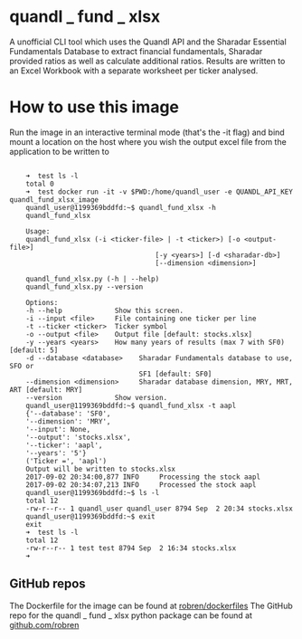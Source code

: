 
# quandl _ fund _ xlsx

A unofficial CLI tool which uses the Quandl API and the Sharadar Essential Fundamentals
Database to extract financial fundamentals, Sharadar provided ratios as
well as calculate additional ratios.  Results are
written to an Excel Workbook with a separate worksheet per ticker analysed.

# How to use this image

Run the image in an interactive terminal mode (that's the -it flag) and bind
mount a location on the host where you wish the output excel file from the
application to be written to

``` shell

	➜  test ls -l
	total 0
	➜  test docker run -it -v $PWD:/home/quandl_user -e QUANDL_API_KEY  quandl_fund_xlsx_image
	quandl_user@1199369bddfd:~$ quandl_fund_xlsx -h
	quandl_fund_xlsx

	Usage:
	quandl_fund_xlsx (-i <ticker-file> | -t <ticker>) [-o <output-file>]
									[-y <years>] [-d <sharadar-db>]
									[--dimension <dimension>]

	quandl_fund_xlsx.py (-h | --help)
	quandl_fund_xlsx.py --version

	Options:
	-h --help             Show this screen.
	-i --input <file>     File containing one ticker per line
	-t --ticker <ticker>  Ticker symbol
	-o --output <file>    Output file [default: stocks.xlsx]
	-y --years <years>    How many years of results (max 7 with SF0) [default: 5]
	-d --database <database>    Sharadar Fundamentals database to use, SFO or
								SF1 [default: SF0]
	--dimension <dimension>     Sharadar database dimension, MRY, MRT, ART [default: MRY]
	--version             Show version.
	quandl_user@1199369bddfd:~$ quandl_fund_xlsx -t aapl
	{'--database': 'SF0',
	'--dimension': 'MRY',
	'--input': None,
	'--output': 'stocks.xlsx',
	'--ticker': 'aapl',
	'--years': '5'}
	('Ticker =', 'aapl')
	Output will be written to stocks.xlsx
	2017-09-02 20:34:00,877 INFO     Processing the stock aapl
	2017-09-02 20:34:07,213 INFO     Processed the stock aapl
	quandl_user@1199369bddfd:~$ ls -l
	total 12
	-rw-r--r-- 1 quandl_user quandl_user 8794 Sep  2 20:34 stocks.xlsx
	quandl_user@1199369bddfd:~$ exit
	exit
	➜  test ls -l
	total 12
	-rw-r--r-- 1 test test 8794 Sep  2 16:34 stocks.xlsx
	➜

```

## GitHub repos 

The Dockerfile  for the image can be found at [robren/dockerfiles](https://github.com/robren/dockerfiles)
The GitHub repo for the quandl _ fund _ xlsx python package can be found at [github.com/robren](https://github.com/robren/quandl_fund_xlsx)


